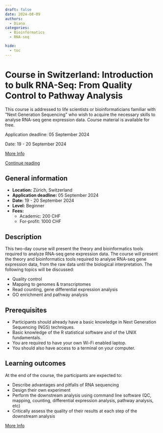 ```yaml
---
draft: false
date: 2024-08-09
authors:
  - Diana
categories:
  - Bioinformatics
  - RNA-seq

hide:
  - toc
---
```


# Course in Switzerland:  Introduction to bulk RNA-Seq: From Quality Control to Pathway Analysis

This course is addressed to life scientists or bioinformaticians familiar with "Next Generation Sequencing" who wish to acquire the necessary skills to analyse RNA-seq gene expression data. Course material is available for free.

Application deadline: 05 September 2024

Date: 19 - 20 September 2024

[More Info](https://www.sib.swiss/training/course/20240919_IRNAS) 

[Continue reading](content/news/posts/2024/bulk_RNA-seq.md)

<!-- more -->

## General information 

* __Location:__  Zürich, Switzerland
* __Application deadline:__ 05 September 2024
* __Date:__ 19 - 20 September 2024
* __Level:__ Beginner
* __Fees:__
  * Academic: 200 CHF
  * For-profit: 1000 CHF

## Description

This two-day course will present the theory and bioinformatics tools required to analyze RNA-seq gene expression data. The course will present the theory and bioinformatics tools required to analyse RNA-seq gene expression data, from the raw data until the biological interpretation. The following topics will be discussed:

* Quality control
* Mapping to genomes & transcriptomes
* Read counting, gene differential expression analysis
* GO enrichment and pathway analysis

## Prerequisites

* Participants should already have a basic knowledge in Next Generation Sequencing (NGS) techniques.
* Basic knowledge of the R statistical software and of the UNIX fundamentals.
* You are required to have your own Wi-Fi enabled laptop.
* You should also have access to a terminal on your computer.

## Learning outcomes

At the end of the course, the participants are expected to:

* Describe advantages and pitfalls of RNA sequencing
* Design their own experiment
* Perform the downstream analysis using command line software (QC, mapping, counting, differential expression analysis, pathway analysis, etc)
* Critically assess the quality of their results at each step of the downstream analysis



[More Info](https://www.sib.swiss/training/course/20240919_IRNAS) 

